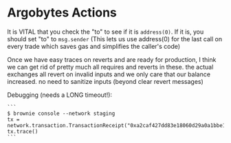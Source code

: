 # Argobytes Actions

It is VITAL that you check the "to" to see if it is `address(0)`. If it is, you should set "to" to `msg.sender`
(This lets us use address(0) for the last call on every trade which saves gas and simplifies the caller's code)

Once we have easy traces on reverts and are ready for production, I think we can get rid of pretty much all requires and reverts in these. the actual exchanges all revert on invalid inputs and we only care that our balance increased. no need to sanitize inputs (beyond clear revert messages)

Debugging (needs a LONG timeout!):

    ```
    $ brownie console --network staging
    tx = network.transaction.TransactionReceipt("0xa2caf427dd83e18060d29a0a1bbe105dc08c98720df686474a3cddba054edb82")  
    tx.trace()
    ```
